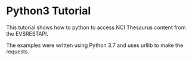 Python3 Tutorial
================

This tutorial shows how to python to access NCI Thesaurus content from the EVSRESTAPI.

The examples were written using Python 3.7 and uses urllib to make the requests.
